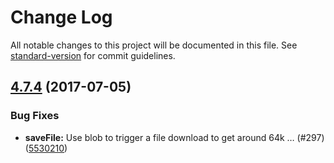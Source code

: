 # Change Log

All notable changes to this project will be documented in this file.
See [standard-version](https://github.com/conventional-changelog/standard-version) for commit guidelines.

<a name="4.7.4"></a>
## [4.7.4](https://github.com/cloudflare/cf-ui/compare/cf-util-http-file@4.7.3...cf-util-http-file@4.7.4) (2017-07-05)


### Bug Fixes

* **saveFile:** Use blob to trigger a file download to get around 64k … (#297) ([5530210](https://github.com/cloudflare/cf-ui/commit/5530210))
